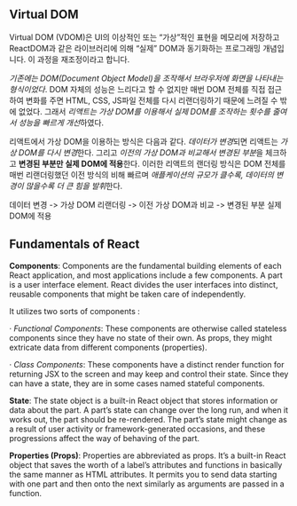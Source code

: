 ## Virtual DOM

Virtual DOM (VDOM)은 UI의 이상적인 또는 “가상”적인 표현을 메모리에 저장하고 ReactDOM과 같은 라이브러리에 의해 “실제” DOM과 동기화하는 프로그래밍 개념입니다. 이 과정을 재조정이라고 합니다.

_기존에는 DOM(Document Object Model)을 조작해서 브라우저에 화면을 나타내는 형식이었다_. DOM 자체의 성능은 느리다고 할 수 없지만 매번 DOM 전체를 직접 접근하여 변화를 주면 HTML, CSS, JS파일 전체를 다시 리랜더링하기 때문에 느려질 수 밖에 없었다. 그래서 *리액트는 가상 DOM를 이용해서 실제 DOM를 조작하는 횟수를 줄여서 성능을 빠르게 개선*하였다.

리액트에서 가상 DOM을 이용하는 방식은 다음과 같다. *데이터가 변경*되면 리액트는 *가상 DOM를 다시 변경*한다. 그리고 *이전의 가상 DOM과 비교해서 변경된 부분*을 체크하고 **변경된 부분만 실제 DOM에 적용**한다. 이러한 리액트의 랜더링 방식은 DOM 전체를 매번 리랜더링했던 이전 방식의 비해 빠르며 *애플케이션의 규모가 클수록, 데이터의 변경이 많을수록 더 큰 힘을 발휘*한다.

데이터 변경 -> 가상 DOM 리랜더링 -> 이전 가상 DOM과 비교 -> 변경된 부분 실제 DOM에 적용

## Fundamentals of React

**Components**: Components are the fundamental building elements of each React application, and most applications include a few components. A part is a user interface element. React divides the user interfaces into distinct, reusable components that might be taken care of independently.

It utilizes two sorts of components :

· _Functional Components_: These components are otherwise called stateless components since they have no state of their own. As props, they might extricate data from different components (properties).

· _Class Components_: These components have a distinct render function for returning JSX to the screen and may keep and control their state. Since they can have a state, they are in some cases named stateful components.

**State**: The state object is a built-in React object that stores information or data about the part. A part’s state can change over the long run, and when it works out, the part should be re-rendered. The part’s state might change as a result of user activity or framework-generated occasions, and these progressions affect the way of behaving of the part.

**Properties (Props)**: Properties are abbreviated as props. It’s a built-in React object that saves the worth of a label’s attributes and functions in basically the same manner as HTML attributes. It permits you to send data starting with one part and then onto the next similarly as arguments are passed in a function.
